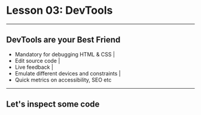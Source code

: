 # Lesson 03: DevTools

---

## DevTools are your Best Friend

- Mandatory for debugging HTML & CSS |
- Edit source code |
- Live feedback |
- Emulate different devices and constraints |
- Quick metrics on accessibility, SEO etc

---

## Let's inspect some code
